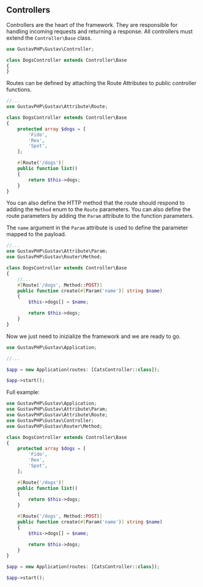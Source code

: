 ## Controllers

Controllers are the heart of the framework. They are responsible for handling incoming requests and returning a response. All controllers must extend the `Controller\Base` class.

```php
use GustavPHP\Gustav\Controller;

class DogsController extends Controller\Base
{
}
```

Routes can be defined by attaching the Route Attributes to public controller functions.

```php
//...
use GustavPHP\Gustav\Attribute\Route;

class DogsController extends Controller\Base
{
    protected array $dogs = [
        'Fido',
        'Rex',
        'Spot',
    ];

    #[Route('/dogs')]
    public function list()
    {
        return $this->dogs;
    }
}
```

You can also define the HTTP method that the route should respond to adding the `Method` enum to the `Route` parameters. You can also define the route parameters by adding the `Param` attribute to the function parameters.

The `name` argument in the `Param` attribute is used to define the parameter mapped to the payload.

```php
//...
use GustavPHP\Gustav\Attribute\Param;
use GustavPHP\Gustav\Router\Method;

class DogsController extends Controller\Base
{
    //...
    #[Route('/dogs', Method::POST)]
    public function create(#[Param('name')] string $name)
    {
        $this->dogs[] = $name;

        return $this->dogs;
    }
}
```

Now we just need to inizialize the framework and we are ready to go.

```php
use GustavPHP\Gustav\Application;

//...

$app = new Application(routes: [CatsController::class]);

$app->start();
```

Full example:

```php
use GustavPHP\Gustav\Application;
use GustavPHP\Gustav\Attribute\Param;
use GustavPHP\Gustav\Attribute\Route;
use GustavPHP\Gustav\Controller;
use GustavPHP\Gustav\Router\Method;

class DogsController extends Controller\Base
{
    protected array $dogs = [
        'Fido',
        'Rex',
        'Spot',
    ];

    #[Route('/dogs')]
    public function list()
    {
        return $this->dogs;
    }

    #[Route('/dogs', Method::POST)]
    public function create(#[Param('name')] string $name)
    {
        $this->dogs[] = $name;

        return $this->dogs;
    }
}

$app = new Application(routes: [CatsController::class]);

$app->start();
```
